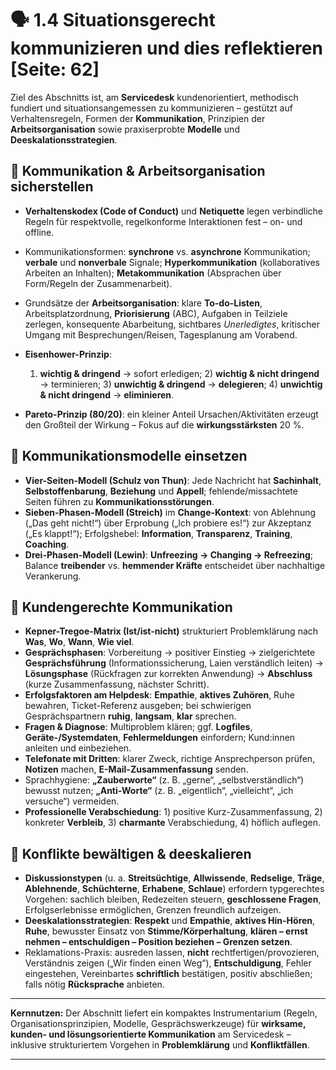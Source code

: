 # 🗣️ 1.4 Situationsgerecht kommunizieren und dies reflektieren [Seite: 62]

Ziel des Abschnitts ist, am **Servicedesk** kundenorientiert, methodisch fundiert und situationsangemessen zu kommunizieren – gestützt auf Verhaltensregeln, Formen der **Kommunikation**, Prinzipien der **Arbeitsorganisation** sowie praxiserprobte **Modelle** und **Deeskalationsstrategien**. 

## 💬 Kommunikation & Arbeitsorganisation sicherstellen

* **Verhaltenskodex (Code of Conduct)** und **Netiquette** legen verbindliche Regeln für respektvolle, regelkonforme Interaktionen fest – on- und offline.
* Kommunikationsformen: **synchrone** vs. **asynchrone** Kommunikation; **verbale** und **nonverbale** Signale; **Hyperkommunikation** (kollaboratives Arbeiten an Inhalten); **Metakommunikation** (Absprachen über Form/Regeln der Zusammenarbeit).
* Grundsätze der **Arbeitsorganisation**: klare **To-do-Listen**, Arbeitsplatzordnung, **Priorisierung** (ABC), Aufgaben in Teilziele zerlegen, konsequente Abarbeitung, sichtbares *Unerledigtes*, kritischer Umgang mit Besprechungen/Reisen, Tagesplanung am Vorabend.
* **Eisenhower-Prinzip**:

  1. **wichtig & dringend** → sofort erledigen; 2) **wichtig & nicht dringend** → terminieren; 3) **unwichtig & dringend** → **delegieren**; 4) **unwichtig & nicht dringend** → **eliminieren**.
* **Pareto-Prinzip (80/20)**: ein kleiner Anteil Ursachen/Aktivitäten erzeugt den Großteil der Wirkung – Fokus auf die **wirkungsstärksten** 20 %. 

## 🧠 Kommunikationsmodelle einsetzen

* **Vier-Seiten-Modell (Schulz von Thun)**: Jede Nachricht hat **Sachinhalt**, **Selbstoffenbarung**, **Beziehung** und **Appell**; fehlende/missachtete Seiten führen zu **Kommunikationsstörungen**.
* **Sieben-Phasen-Modell (Streich)** im **Change-Kontext**: von Ablehnung („Das geht nicht!“) über Erprobung („Ich probiere es!“) zur Akzeptanz („Es klappt!“); Erfolgshebel: **Information**, **Transparenz**, **Training**, **Coaching**.
* **Drei-Phasen-Modell (Lewin)**: **Unfreezing → Changing → Refreezing**; Balance **treibender** vs. **hemmender Kräfte** entscheidet über nachhaltige Verankerung. 

## 🤝 Kundengerechte Kommunikation

* **Kepner-Tregoe-Matrix (Ist/ist-nicht)** strukturiert Problemklärung nach **Was**, **Wo**, **Wann**, **Wie viel**.
* **Gesprächsphasen**: Vorbereitung → positiver Einstieg → zielgerichtete **Gesprächsführung** (Informationssicherung, Laien verständlich leiten) → **Lösungsphase** (Rückfragen zur korrekten Anwendung) → **Abschluss** (kurze Zusammenfassung, nächster Schritt).
* **Erfolgsfaktoren am Helpdesk**: **Empathie**, **aktives Zuhören**, Ruhe bewahren, Ticket-Referenz ausgeben; bei schwierigen Gesprächspartnern **ruhig**, **langsam**, **klar** sprechen.
* **Fragen & Diagnose**: Multiproblem klären; ggf. **Logfiles**, **Geräte-/Systemdaten**, **Fehlermeldungen** einfordern; Kund:innen anleiten und einbeziehen.
* **Telefonate mit Dritten**: klarer Zweck, richtige Ansprechperson prüfen, **Notizen** machen, **E-Mail-Zusammenfassung** senden.
* Sprachhygiene: **„Zauberworte“** (z. B. „gerne“, „selbstverständlich“) bewusst nutzen; **„Anti-Worte“** (z. B. „eigentlich“, „vielleicht“, „ich versuche“) vermeiden.
* **Professionelle Verabschiedung**: 1) positive Kurz-Zusammenfassung, 2) konkreter **Verbleib**, 3) **charmante** Verabschiedung, 4) höflich auflegen. 

## 🧯 Konflikte bewältigen & deeskalieren

* **Diskussionstypen** (u. a. **Streitsüchtige**, **Allwissende**, **Redselige**, **Träge**, **Ablehnende**, **Schüchterne**, **Erhabene**, **Schlaue**) erfordern typgerechtes Vorgehen: sachlich bleiben, Redezeiten steuern, **geschlossene Fragen**, Erfolgserlebnisse ermöglichen, Grenzen freundlich aufzeigen.
* **Deeskalationsstrategien**: **Respekt** und **Empathie**, **aktives Hin-Hören**, **Ruhe**, bewusster Einsatz von **Stimme/Körperhaltung**, **klären – ernst nehmen – entschuldigen – Position beziehen – Grenzen setzen**.
* Reklamations-Praxis: ausreden lassen, **nicht** rechtfertigen/provozieren, Verständnis zeigen („Wir finden einen Weg“), **Entschuldigung**, Fehler eingestehen, Vereinbartes **schriftlich** bestätigen, positiv abschließen; falls nötig **Rücksprache** anbieten. 

---

**Kernnutzen:** Der Abschnitt liefert ein kompaktes Instrumentarium (Regeln, Organisationsprinzipien, Modelle, Gesprächswerkzeuge) für **wirksame, kunden- und lösungsorientierte Kommunikation** am Servicedesk – inklusive strukturiertem Vorgehen in **Problemklärung** und **Konfliktfällen**. 

---
